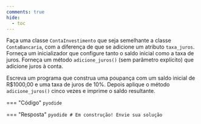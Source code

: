 ```yaml
---
comments: true
hide:
  - toc
---
```


Faça uma classe `ContaInvestimento` que seja semelhante a classe `ContaBancaria`, com a diferença de que se adicione um atributo `taxa_juros`. Forneça um inicializador que configure tanto o saldo inicial como a taxa de juros. Forneça um método `adicione_juros()` (sem parâmetro explícito) que adicione juros à conta.

Escreva um programa que construa uma poupança com um saldo inicial de R$1000,00 e uma taxa de juros de 10%. Depois aplique o método `adicione_juros()` cinco vezes e imprime o saldo resultante.

=== "Código"
	```pyodide
	```

=== "Resposta"
	```pyodide
	# Em construção! Envie sua solução
	```
